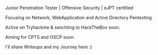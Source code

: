 Junior Penetration Tester | Offensive Security | eJPT certified

Focusing on Network, WebApplication and Active Directory Pentesting.

Active on Tryhackme & swichting to HackTheBox soon.

Aiming for CPTS and OSCP soon.

I'll share Writeups and my Journey here :)

